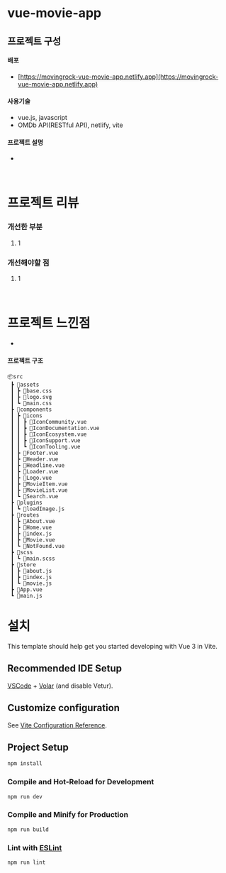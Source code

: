 # vue-movie-app

## 프로젝트 구성

#### 배포

- [https://movingrock-vue-movie-app.netlify.app](https://movingrock-vue-movie-app.netlify.app)

#### 사용기술

- vue.js, javascript
- OMDb API(RESTful API), netlify, vite

#### 프로젝트 설명

-

<br/>

# 프로젝트 리뷰

### 개선한 부분

1. 1

### 개선해야할 점

1. 1

<br/>

# 프로젝트 느낀점

-

#### 프로젝트 구조

```
📦src
 ┣ 📂assets
 ┃ ┣ 📜base.css
 ┃ ┣ 📜logo.svg
 ┃ ┗ 📜main.css
 ┣ 📂components
 ┃ ┣ 📂icons
 ┃ ┃ ┣ 📜IconCommunity.vue
 ┃ ┃ ┣ 📜IconDocumentation.vue
 ┃ ┃ ┣ 📜IconEcosystem.vue
 ┃ ┃ ┣ 📜IconSupport.vue
 ┃ ┃ ┗ 📜IconTooling.vue
 ┃ ┣ 📜Footer.vue
 ┃ ┣ 📜Header.vue
 ┃ ┣ 📜Headline.vue
 ┃ ┣ 📜Loader.vue
 ┃ ┣ 📜Logo.vue
 ┃ ┣ 📜MovieItem.vue
 ┃ ┣ 📜MovieList.vue
 ┃ ┗ 📜Search.vue
 ┣ 📂plugins
 ┃ ┗ 📜loadImage.js
 ┣ 📂routes
 ┃ ┣ 📜About.vue
 ┃ ┣ 📜Home.vue
 ┃ ┣ 📜index.js
 ┃ ┣ 📜Movie.vue
 ┃ ┗ 📜NotFound.vue
 ┣ 📂scss
 ┃ ┗ 📜main.scss
 ┣ 📂store
 ┃ ┣ 📜about.js
 ┃ ┣ 📜index.js
 ┃ ┗ 📜movie.js
 ┣ 📜App.vue
 ┗ 📜main.js
```

# 설치

This template should help get you started developing with Vue 3 in Vite.

## Recommended IDE Setup

[VSCode](https://code.visualstudio.com/) + [Volar](https://marketplace.visualstudio.com/items?itemName=Vue.volar) (and disable Vetur).

## Customize configuration

See [Vite Configuration Reference](https://vitejs.dev/config/).

## Project Setup

```sh
npm install
```

### Compile and Hot-Reload for Development

```sh
npm run dev
```

### Compile and Minify for Production

```sh
npm run build
```

### Lint with [ESLint](https://eslint.org/)

```sh
npm run lint
```
